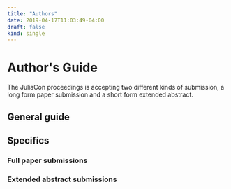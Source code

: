 ```yaml
---
title: "Authors"
date: 2019-04-17T11:03:49-04:00
draft: false
kind: single
---
```


# Author's Guide

The JuliaCon proceedings is accepting two different kinds of submission,
a long form paper submission and a short form extended abstract.

## General guide

## Specifics
### Full paper submissions
### Extended abstract submissions

